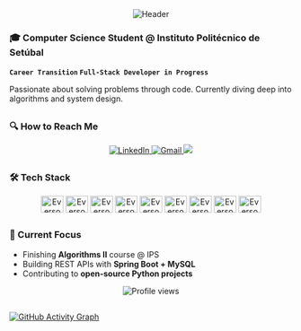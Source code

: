 <!-- Header com sua cor original -->
<div align="center">
  <img src="https://capsule-render.vercel.app/api?type=waving&color=0:ff4d4d,100:f9cb28&height=120&section=header&text=Everson%20Rubira&fontSize=32&fontAlignY=40&animation=fadeIn" alt="Header"/>
</div>

### 🎓 Computer Science Student @ Instituto Politécnico de Setúbal  
**`Career Transition` `Full-Stack Developer in Progress`**  

Passionate about solving problems through code. Currently diving deep into algorithms and system design.  

##

### 🔍 How to Reach Me  
<p align="center">
  <a href="https://linkedin.com/in/everson-rubira" target="_blank">
    <img src="https://img.shields.io/badge/-LinkedIn-0A66C2?style=for-the-badge&logo=linkedin" alt="LinkedIn">
  </a>
  <a href="mailto:eversonrubira@gmail.com" target="_blank">
    <img src="https://img.shields.io/badge/-Gmail-EA4335?style=for-the-badge&logo=gmail&logoColor=white" alt="Gmail">
  </a>
  <a href="https://discord.gg/wagxzStdcR" target="_blank">
    <img src="https://img.shields.io/badge/Discord-7289DA?style=for-the-badge&logo=discord&logoColor=white" target="_blank">
  </a> 
</p>

##

### 🛠 Tech Stack  
  
<p align="center">
 
  
  <img align="center" alt="Everson-Java" height="30" width="40" src="https://cdn.jsdelivr.net/gh/devicons/devicon@latest/icons/java/java-original.svg">
  <img align="center" alt="Everson-Java" height="30" width="40"src="https://cdn.jsdelivr.net/gh/devicons/devicon@latest/icons/python/python-original.svg">
  <img align="center" alt="Everson-Java" height="30" width="40" src="https://cdn.jsdelivr.net/gh/devicons/devicon@latest/icons/javascript/javascript-original.svg">
  <img align="center" alt="Everson-Java" height="30" width="40" src="https://cdn.jsdelivr.net/gh/devicons/devicon@latest/icons/go/go-original.svg">
  <img align="center" alt="Everson-Java" height="30" width="40" src="https://cdn.jsdelivr.net/gh/devicons/devicon@latest/icons/vscode/vscode-original.svg">
  <img align="center" alt="Everson-Java" height="30" width="40" src="https://cdn.jsdelivr.net/gh/devicons/devicon@latest/icons/intellij/intellij-original.svg">
  <img align="center" alt="Everson-Java" height="30" width="40" src="https://cdn.jsdelivr.net/gh/devicons/devicon@latest/icons/mysql/mysql-original.svg">
  <img align="center" alt="Everson-Java" height="30" width="40" src="https://cdn.jsdelivr.net/gh/devicons/devicon@latest/icons/maven/maven-original.svg">
  <img align="center" alt="Everson-Java" height="30" width="40" src="https://cdn.jsdelivr.net/gh/devicons/devicon@latest/icons/spring/spring-original-wordmark.svg">
          
          
</div>
</p>

##

### 🌱 Current Focus  
- Finishing **Algorithms II** course @ IPS  
- Building REST APIs with **Spring Boot + MySQL**  
- Contributing to **open-source Python projects**  

<div align="center">
  <img src="https://komarev.com/ghpvc/?username=EversonRubira&color=blueviolet&label=Profile+Views&style=flat" alt="Profile views"/>  
</div>

##

[![GitHub Activity Graph](https://github-readme-activity-graph.vercel.app/graph?username=EversonRubira&theme=github-compact&hide_border=true&area=true)](https://github.com/ashutosh00710/github-readme-activity-graph)
